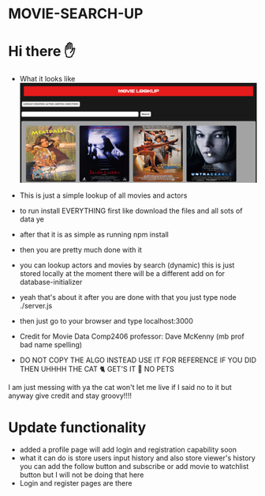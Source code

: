 # MOVIE-SEARCH-UP

# Hi there ✋

- What it looks like
![Image of Yaktocat](https://github.com/NirmithVictor/nirmithvictor.github.io/blob/main/Project%20Images/MovieLocator.png)

- This is just a simple lookup of all movies and actors 
- to run install EVERYTHING first like download the files and all sots of data ye
- after that it is as simple as running npm install
- then you are pretty much done with it
- you can lookup actors and movies by search (dynamic) this is just stored locally at the moment there will be a different add on for database-initializer 
- yeah that's about it after you are done with that you just type node ./server.js
- then just go to your browser and type localhost:3000

- Credit for Movie Data Comp2406 professor: Dave McKenny (mb prof bad name spelling)
- DO NOT COPY THE ALGO INSTEAD USE IT FOR REFERENCE IF YOU DID THEN UHHHH THE CAT 🐈 GET'S IT 🥫 NO PETS 

I am just messing with ya the cat won't let me live if I said no to it but anyway give credit and stay groovy!!!!


# Update functionality

- added a profile page will add login and registration capability soon
- what it can do is store users input history and also store viewer's history you can add the follow button and subscribe or add movie to watchlist button but I will not be doing that here
- Login and register pages are there
